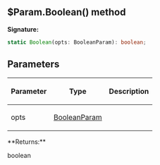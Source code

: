 
## $Param.Boolean() method

**Signature:**

```typescript
static Boolean(opts: BooleanParam): boolean;
```

## Parameters

<table><thead><tr><th>

Parameter


</th><th>

Type


</th><th>

Description


</th></tr></thead>
<tbody><tr><td>

opts


</td><td>

[BooleanParam](/reference/booleanparam.md)


</td><td>


</td></tr>
</tbody></table>
**Returns:**

boolean

